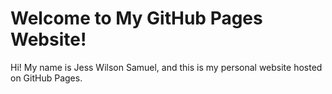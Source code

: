 

# Welcome to My GitHub Pages Website!

Hi! My name is Jess Wilson Samuel, and this is my personal website hosted on GitHub Pages. 